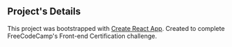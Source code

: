 ## Project's Details

This project was bootstrapped with [Create React App](https://github.com/facebook/create-react-app). Created to complete FreeCodeCamp's Front-end Certification challenge.
